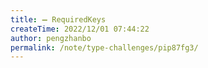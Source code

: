 ```yaml
---
title: ➖ RequiredKeys
createTime: 2022/12/01 07:44:22
author: pengzhanbo
permalink: /note/type-challenges/pip87fg3/
---
```

